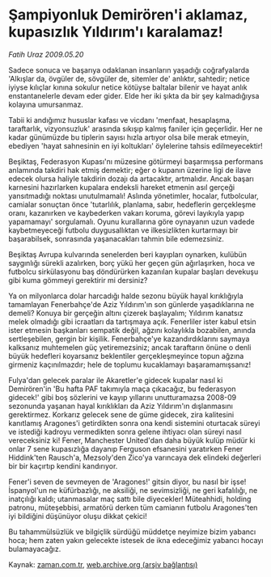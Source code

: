 # Şampiyonluk Demirören'i aklamaz, kupasızlık Yıldırım'ı karalamaz!

*Fatih Uraz 2009.05.20*

<tr><td class="metin" colspan="2" style="padding-top: 20px; padding-left: 5px; padding-right: 10px;">Sadece sonuca ve başarıya odaklanan insanların yaşadığı coğrafyalarda 'Alkışlar  da, övgüler de, sövgüler de, sitemler de' anlıktır, sahtedir; netice iyiyse kılıçlar kınına sokulur netice kötüyse baltalar bilenir ve hayat anlık enstantanelerle devam eder gider. Elde her iki şıkta da bir şey kalmadığıysa kolayına umursanmaz.</td></tr><tr><td class="metin" colspan="2" style="padding-top: 20px; padding-left: 5px; padding-right: 10px;"><p>Tabii ki andığımız hususlar kafası ve vicdanı 'menfaat, hesaplaşma, taraftarlık, vizyonsuzluk' arasında sıkışıp kalmış faniler için geçerlidir. Her ne kadar günümüzde bu tiplerin sayısı hızla artıyor olsa bile merak etmeyin, ebediyen 'hayat sahnesinin en iyi koltukları' öylelerine tahsis edilmeyecektir!
<p> Beşiktaş, Federasyon Kupası'nı müzesine götürmeyi başarmışsa performans anlamında takdiri hak etmiş demektir; eğer o kupanın üzerine ligi de ilave edecek olursa haliyle takdirin dozajı da artacaktır, artmalıdır. Ancak başarı karnesini hazırlarken kupalara endeksli hareket etmenin asıl gerçeği yansıtmadığı noktası unutulmamalı! Aslında yönetimler, hocalar, futbolcular, camialar sonuçtan önce 'tutarlılık, planlama, sabır, hedeflerin gerçekleşme oranı, kazanırken ve kaybederken vakarı koruma, görevi layıkıyla yapıp yapamamayı' sorgulamalı. Oyunu kurallarına göre oynayanın uzun vadede kaybetmeyeceği futbolu duygusallıktan ve ilkesizlikten kurtarmayı bir başarabilsek, sonrasında yaşanacakları tahmin bile edemezsiniz.
<p> Beşiktaş Avrupa kulvarında senelerden beri kayıpları oynarken, kulübün saygınlığı sürekli azalırken, borç yükü her geçen gün ağırlaşırken, hoca ve futbolcu sirkülasyonu baş döndürürken kazanılan kupalar başları devekuşu gibi kuma gömmeyi gerektirir mi dersiniz?
<p> Ya on milyonlarca dolar harcadığı halde sezonu büyük hayal kırıklığıyla tamamlayan Fenerbahçe'de Aziz Yıldırım'ın son günlerde yaşadıklarına ne demeli? Konuya bir gerçeğin altını çizerek başlayalım; Yıldırım kanatsız melek olmadığı gibi icraatları da tartışmaya açık. Fenerliler ister kabul etsin ister etmesin başkanları sempatik değil, ağzını kolaylıkla bozabilen, anında sertleşebilen, gergin bir kişilik. Fenerbahçe'ye kazandırdıklarını saymaya kalksanız muhtemelen güç yetiremezsiniz; ancak taraftarın önüne o denli büyük hedefleri koyarsanız beklentiler gerçekleşmeyince topun ağzına girmeniz kaçınılmazdır; hele de toplumu kucaklamayı başaramamışsanız!
<p> Fulya'dan gelecek paralar ile Akaretler'e gidecek kupalar nasıl ki Demirören'in 'Bu hafta PAF takımıyla maça çıkacağız, bu federasyon gidecek!' gibi boş sözlerini ve kayıp yıllarını unutturamazsa 2008-09 sezonunda yaşanan hayal kırıklıkları da Aziz Yıldırım'ın dışlanmasını gerektirmez. Korkarız gelecek sene de güme gidecek, zira kalitesini kanıtlamış Aragones'i getirdikten sonra ona kendi sistemini oturtacak süreyi ve istediği kadroyu vermedikten sonra gelene ihtiyacı olan süreyi nasıl vereceksiniz ki! Fener, Manchester United'dan daha büyük kulüp müdür ki onlar 7 sene kupasızlığa dayanıp Ferguson efsanesini yaratırken Fener Hiddink'ten Rausch'a, Mezsoly'den Zico'ya varıncaya dek elindeki değerleri bir bir kaçırtıp kendini kandırıyor.
<p> Fener'i seven de sevmeyen de 'Aragones!' gitsin diyor, bu nasıl bir işse! İspanyol'un ne küfürbazlığı, ne aksiliği, ne sevimsizliği, ne geri kafalılığı, ne inatçılığı kaldı; utanmasalar maç sattı bile diyecekler! Müteahhidi, holding patronu, müteşebbisi, armatörü derken tüm camianın futbolu Aragones'ten iyi bildiğini düşünüyor oluşu dikkat çekici!
<p> Bu tahammülsüzlük ve bilgiçlik sürdüğü müddetçe neyimize bizim yabancı hoca; hem zaten yakın gelecekte istesek de ikna edeceğimiz yabancı hocayı bulamayacağız. <br/></p></p></p></p></p></p></p></td></tr>

Kaynak: [zaman.com.tr](http://zaman.com.tr/yazar.do?yazino=849756), [web.archive.org (arşiv bağlantısı)](http://web.archive.org/web/20090531224353/http://www.zaman.com.tr:80/yazar.do?yazino=849756)
